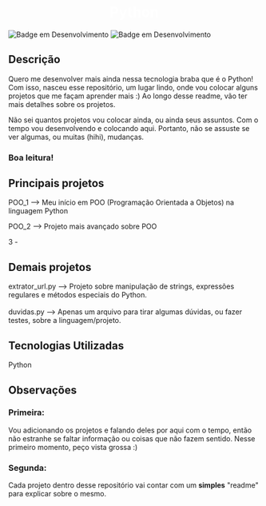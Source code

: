 <h1 align="center"> <b style="color:white"> Python</b> </h1>

![Badge em Desenvolvimento](https://img.shields.io/badge/license-napolifabrizio-green)
![Badge em Desenvolvimento](https://img.shields.io/badge/status-desenvolvimento-yellow)

<section>
<h2><b>Descrição</b></h2>

<p>
Quero me desenvolver mais ainda nessa tecnologia braba que é o Python! Com isso, nasceu esse repositório, um lugar lindo, onde vou colocar alguns projetos que me façam aprender mais :)
Ao longo desse readme, vão ter mais detalhes sobre os projetos.

Não sei quantos projetos vou colocar ainda, ou ainda seus assuntos. Com o tempo vou desenvolvendo e colocando aqui. Portanto, não se assuste se ver algumas, ou muitas (hihi), mudanças.<br>
### Boa leitura!
</p>
</section>
<section>
<h2><b>Principais projetos</b></h2>

<p>
POO_1 --> Meu início em POO (Programação 
Orientada a Objetos) na linguagem Python

POO_2 --> Projeto mais avançado sobre POO 

 3 -
</p>

<h2>Demais projetos</h2>
<p>
extrator_url.py --> Projeto sobre manipulação de strings, expressões regulares e métodos especiais do Python.
<br><br>
duvidas.py --> Apenas um arquivo para tirar algumas dúvidas, ou fazer testes, sobre a linguagem/projeto.
</p>
</section>

<section>
<h2><b>Tecnologias Utilizadas</b></h2>
<p>
Python

</p>
</section>

<section>
<h2><b>Observações</b></h2>
<h3>
Primeira:
</h3>
Vou adicionando os projetos e falando deles por aqui com o tempo, então não estranhe se faltar informação ou coisas que não fazem sentido. Nesse primeiro momento, peço vista grossa :)
<br>
<h3>
Segunda:
</h3>
Cada projeto dentro desse repositório vai contar com um <b>simples</b> "readme" para explicar sobre o mesmo.



